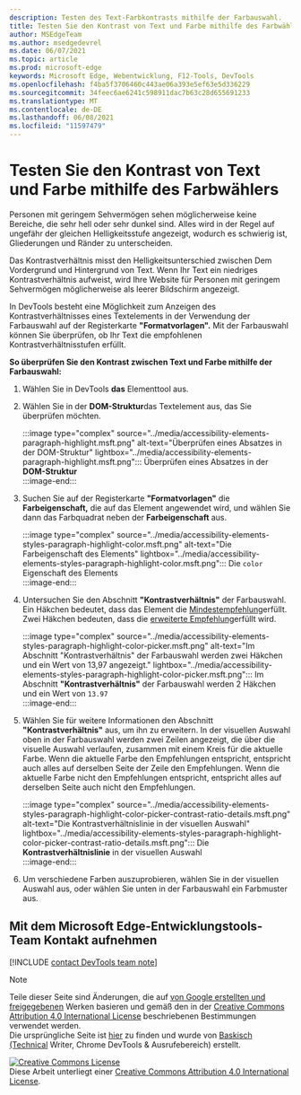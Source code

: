 ```yaml
---
description: Testen des Text-Farbkontrasts mithilfe der Farbauswahl.
title: Testen Sie den Kontrast von Text und Farbe mithilfe des Farbwählers
author: MSEdgeTeam
ms.author: msedgedevrel
ms.date: 06/07/2021
ms.topic: article
ms.prod: microsoft-edge
keywords: Microsoft Edge, Webentwicklung, F12-Tools, DevTools
ms.openlocfilehash: f4ba5f3706460c443ae06a393e5ef63e5d336229
ms.sourcegitcommit: 34feec6ae6241c598911dac7b63c28d655691233
ms.translationtype: MT
ms.contentlocale: de-DE
ms.lasthandoff: 06/08/2021
ms.locfileid: "11597479"
---
```

<!-- this article was created on 05/11/2021 by moving a section out from the "Accessibility reference" article (reference.md) -->
<!-- Copyright Kayce Basques 

   Licensed under the Apache License, Version 2.0 (the "License");
   you may not use this file except in compliance with the License.
   You may obtain a copy of the License at

       https://www.apache.org/licenses/LICENSE-2.0

   Unless required by applicable law or agreed to in writing, software
   distributed under the License is distributed on an "AS IS" BASIS,
   WITHOUT WARRANTIES OR CONDITIONS OF ANY KIND, either express or implied.
   See the License for the specific language governing permissions and
   limitations under the License.  -->  
# <a name="test-text-color-contrast-using-the-color-picker"></a>Testen Sie den Kontrast von Text und Farbe mithilfe des Farbwählers

Personen mit geringem Sehvermögen sehen möglicherweise keine Bereiche, die sehr hell oder sehr dunkel sind.  Alles wird in der Regel auf ungefähr der gleichen Helligkeitsstufe angezeigt, wodurch es schwierig ist, Gliederungen und Ränder zu unterscheiden.  

Das Kontrastverhältnis misst den Helligkeitsunterschied zwischen Dem Vordergrund und Hintergrund von Text.  Wenn Ihr Text ein niedriges Kontrastverhältnis aufweist, wird Ihre Website für Personen mit geringem Sehvermögen möglicherweise als leerer Bildschirm angezeigt.  

In DevTools besteht eine Möglichkeit zum Anzeigen des Kontrastverhältnisses eines Textelements in der Verwendung der Farbauswahl auf der Registerkarte **"Formatvorlagen".**  Mit der Farbauswahl können Sie überprüfen, ob Ihr Text die empfohlenen Kontrastverhältnisstufen erfüllt.

**So überprüfen Sie den Kontrast zwischen Text und Farbe mithilfe der Farbauswahl:**

1.  Wählen Sie in DevTools **das** Elementtool aus.  
1.  Wählen Sie in der **DOM-Struktur**das Textelement aus, das Sie überprüfen möchten.  
    
    :::image type="complex" source="../media/accessibility-elements-paragraph-highlight.msft.png" alt-text="Überprüfen eines Absatzes in der DOM-Struktur" lightbox="../media/accessibility-elements-paragraph-highlight.msft.png":::
       Überprüfen eines Absatzes in der **DOM-Struktur**  
    :::image-end:::  
    
1.  Suchen Sie auf der Registerkarte **"Formatvorlagen"** die **Farbeigenschaft,** die auf das Element angewendet wird, und wählen Sie dann das Farbquadrat neben der **Farbeigenschaft** aus.
    
    :::image type="complex" source="../media/accessibility-elements-styles-paragraph-highlight-color.msft.png" alt-text="Die Farbeigenschaft des Elements" lightbox="../media/accessibility-elements-styles-paragraph-highlight-color.msft.png":::
       Die `color` Eigenschaft des Elements  
    :::image-end:::  
    
1.  Untersuchen Sie den Abschnitt **"Kontrastverhältnis"** der Farbauswahl.  Ein Häkchen bedeutet, dass das Element die [Mindestempfehlung][W3CContrastMinimum]erfüllt.  Zwei Häkchen bedeuten, dass die [erweiterte Empfehlung][W3CContrastEnhanced]erfüllt wird.  
    
    :::image type="complex" source="../media/accessibility-elements-styles-paragraph-highlight-color-picker.msft.png" alt-text="Im Abschnitt "Kontrastverhältnis" der Farbauswahl werden zwei Häkchen und ein Wert von 13,97 angezeigt." lightbox="../media/accessibility-elements-styles-paragraph-highlight-color-picker.msft.png":::
       Im Abschnitt **"Kontrastverhältnis"** der Farbauswahl werden 2 Häkchen und ein Wert von `13.97`  
    :::image-end:::  
    
1.  Wählen Sie für weitere Informationen den Abschnitt **"Kontrastverhältnis"** aus, um ihn zu erweitern.  In der visuellen Auswahl oben in der Farbauswahl werden zwei Zeilen angezeigt, die über die visuelle Auswahl verlaufen, zusammen mit einem Kreis für die aktuelle Farbe.  Wenn die aktuelle Farbe den Empfehlungen entspricht, entspricht auch alles auf derselben Seite der Zeile den Empfehlungen.  Wenn die aktuelle Farbe nicht den Empfehlungen entspricht, entspricht alles auf derselben Seite auch nicht den Empfehlungen.  

    :::image type="complex" source="../media/accessibility-elements-styles-paragraph-highlight-color-picker-contrast-ratio-details.msft.png" alt-text="Die Kontrastverhältnislinie in der visuellen Auswahl" lightbox="../media/accessibility-elements-styles-paragraph-highlight-color-picker-contrast-ratio-details.msft.png":::
       Die **Kontrastverhältnislinie** in der visuellen Auswahl  
    :::image-end:::  

1. Um verschiedene Farben auszuprobieren, wählen Sie in der visuellen Auswahl aus, oder wählen Sie unten in der Farbauswahl ein Farbmuster aus.
    

## <a name="getting-in-touch-with-the-microsoft-edge-devtools-team"></a>Mit dem Microsoft Edge-Entwicklungstools-Team Kontakt aufnehmen  

[!INCLUDE [contact DevTools team note](../includes/contact-devtools-team-note.md)]  


> [!NOTE]
> Teile dieser Seite sind Änderungen, die auf [von Google erstellten und freigegebenen][GoogleSitePolicies] Werken basieren und gemäß den in der [Creative Commons Attribution 4.0 International License][CCA4IL] beschriebenen Bestimmungen verwendet werden.  
> Die ursprüngliche Seite ist [hier](https://developers.google.com/web/tools/chrome-devtools/accessibility/reference) zu finden und wurde von [Baskisch (Technical][KayceBasques] Writer, Chrome DevTools \& Ausrufebereich\) erstellt.  

[![Creative Commons License][CCby4Image]][CCA4IL]  
Diese Arbeit unterliegt einer [Creative Commons Attribution 4.0 International License][CCA4IL].  


<!-- links -->  
[W3CContrastEnhanced]: https://www.w3.org/WAI/WCAG21/quickref/#contrast-enhanced "Aaa-| der Kontrastebene (verbessert) W3c"  
[W3CContrastMinimum]: https://www.w3.org/WAI/WCAG21/quickref/#contrast-minimum "Kontrast (Minimum) Level AA | W3c"  
[CCA4IL]: https://creativecommons.org/licenses/by/4.0  
[CCby4Image]: https://i.creativecommons.org/l/by/4.0/88x31.png  
[GoogleSitePolicies]: https://developers.google.com/terms/site-policies  
[KayceBasques]: https://developers.google.com/web/resources/contributors/kaycebasques  

